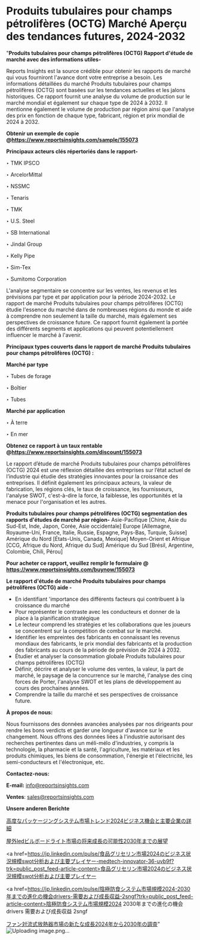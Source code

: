 # Produits tubulaires pour champs pétrolifères (OCTG) Marché Aperçu des tendances futures, 2024-2032

"<strong>Produits tubulaires pour champs pétrolifères (OCTG) Rapport d'étude de marché avec des informations utiles-</strong>

Reports Insights est la source crédible pour obtenir les rapports de marché qui vous fourniront l'avance dont votre entreprise a besoin. Les informations détaillées du marché Produits tubulaires pour champs pétrolifères (OCTG) sont basées sur les tendances actuelles et les jalons historiques. Ce rapport fournit une analyse du volume de production sur le marché mondial et également sur chaque type de 2024 à 2032. Il mentionne également le volume de production par région ainsi que l'analyse des prix en fonction de chaque type, fabricant, région et prix mondial de 2024 à 2032.

<strong><b>Obtenir un exemple de copie @</b></strong><a href=https://www.reportsinsights.com/sample/155073><strong><b>https://www.reportsinsights.com/sample/155073</b></strong></a>

<b>Principaux acteurs clés répertoriés dans le rapport-</b>

<b> </b>‣ TMK IPSCO

‣ ArcelorMittal

‣ NSSMC

‣ Tenaris

‣ TMK

‣ U.S. Steel

‣ SB International

‣ Jindal Group

‣ Kelly Pipe

‣ Sim-Tex

‣ Sumitomo Corporation

L'analyse segmentaire se concentre sur les ventes, les revenus et les prévisions par type et par application pour la période 2024-2032. Le rapport de marché Produits tubulaires pour champs pétrolifères (OCTG) étudie l'essence du marché dans de nombreuses régions du monde et aide à comprendre non seulement la taille du marché, mais également ses perspectives de croissance future. Ce rapport fournit également la portée des différents segments et applications qui peuvent potentiellement influencer le marché à l'avenir.

<strong>Principaux types couverts dans le rapport de marché Produits tubulaires pour champs pétrolifères (OCTG) :</strong>

<strong>Marché par type</strong>

‣ Tubes de forage

‣ Boîtier

‣ Tubes

<strong>Marché par application</strong>

‣ À terre

‣ En mer

<strong><b>Obtenez ce rapport à un taux rentable @</b></strong><a href=https://www.reportsinsights.com/discount/155073><strong><b>https://www.reportsinsights.com/discount/155073</b></strong></a>

Le rapport d’étude de marché Produits tubulaires pour champs pétrolifères (OCTG) 2024 est une réflexion détaillée des entreprises sur l’état actuel de l’industrie qui étudie des stratégies innovantes pour la croissance des entreprises. Il définit également les principaux acteurs, la valeur de fabrication, les régions clés, le taux de croissance, les fournisseurs, l'analyse SWOT, c'est-à-dire la force, la faiblesse, les opportunités et la menace pour l'organisation et les autres.

<strong>Produits tubulaires pour champs pétrolifères (OCTG) segmentation des rapports d'études de marché par région-</strong>
Asie-Pacifique [Chine, Asie du Sud-Est, Inde, Japon, Corée, Asie occidentale]
Europe [Allemagne, Royaume-Uni, France, Italie, Russie, Espagne, Pays-Bas, Turquie, Suisse]
Amérique du Nord [États-Unis, Canada, Mexique]
Moyen-Orient et Afrique [CCG, Afrique du Nord, Afrique du Sud]
Amérique du Sud [Brésil, Argentine, Colombie, Chili, Pérou]

<strong>Pour acheter ce rapport, veuillez remplir le formulaire @   <a href=https://www.reportsinsights.com/buynow/155073>https://www.reportsinsights.com/buynow/155073</a></strong>

<strong>Le rapport d'étude de marché Produits tubulaires pour champs pétrolifères (OCTG) aide -</strong>
<ul>
  <li>En identifiant 'importance des différents facteurs qui contribuent à la croissance du marché</li>
  <li>Pour représenter le contraste avec les conducteurs et donner de la place à la planification stratégique</li>
  <li>Le lecteur comprend les stratégies et les collaborations que les joueurs se concentrent sur la compétition de combat sur le marché.</li>
  <li>Identifier les empreintes des fabricants en connaissant les revenus mondiaux des fabricants, le prix mondial des fabricants et la production des fabricants au cours de la période de prévision de 2024 à 2032.</li>
  <li>Étudier et analyser la consommation globale Produits tubulaires pour champs pétrolifères (OCTG)</li>
  <li>Définir, décrire et analyser le volume des ventes, la valeur, la part de marché, le paysage de la concurrence sur le marché, l'analyse des cinq forces de Porter, l'analyse SWOT et les plans de développement au cours des prochaines années.</li>
  <li>Comprendre la taille du marché et ses perspectives de croissance future.</li>
</ul>
<strong>À propos de nous:</strong>

Nous fournissons des données avancées analysées par nos dirigeants pour rendre les bons verdicts et garder une longueur d'avance sur le changement. Nous offrons des données liées à l'industrie autorisant des recherches pertinentes dans un méli-mélo d'industries, y compris la technologie, la pharmacie et la santé, l'agriculture, les matériaux et les produits chimiques, les biens de consommation, l'énergie et l'électricité, les semi-conducteurs et l'électronique, etc.

<strong>Contactez-nous:</strong>

<strong>E-mail:</strong> <a href=mailto:info@reportsinsights.com>info@reportsinsights.com</a>

<strong>Ventes</strong>: <a href=mailto:sales@reportsinsights.com>sales@reportsinsights.com</a>

<strong>Unsere anderen Berichte</strong>

<a href=https://www.linkedin.com/pulse/高度なパッケージングシステム市場トレンド2024ビジネス機会と主要企業の詳細-reports-insights-expert-w9aze/>高度なパッケージングシステム市場トレンド2024ビジネス機会と主要企業の詳細</a>

<a href=https://www.linkedin.com/pulse/屋外ledビルボードライト市場の将来成長の可能性2030年までの展望-infopulse-daily-360-rkj8f/>屋外ledビルボードライト市場の将来成長の可能性2030年までの展望</a>

<a href=https://jp.linkedin.com/pulse/食品グリセリン市場2024のビジネス状況規模swot分析および主要プレイヤー-medtech-innovator-36-uvb9f?trk=public_post_feed-article-content>食品グリセリン市場2024のビジネス状況規模swot分析および主要プレイヤー</a>

<a href=https://jp.linkedin.com/pulse/陰極防食システム市場規模2024-2030年までの進化の機会drivers-需要および成長収益-2sngf?trk=public_post_feed-article-content>陰極防食システム市場規模2024 2030年までの進化の機会drivers 需要および成長収益 2sngf</a>

<a href=https://www.linkedin.com/pulse/ファン対流式放熱器市場の新たな成長2024年から2030年の調査-infopulse-daily-360-evvhf/>ファン対流式放熱器市場の新たな成長2024年から2030年の調査</a>"
![Uploading image.png…]()

